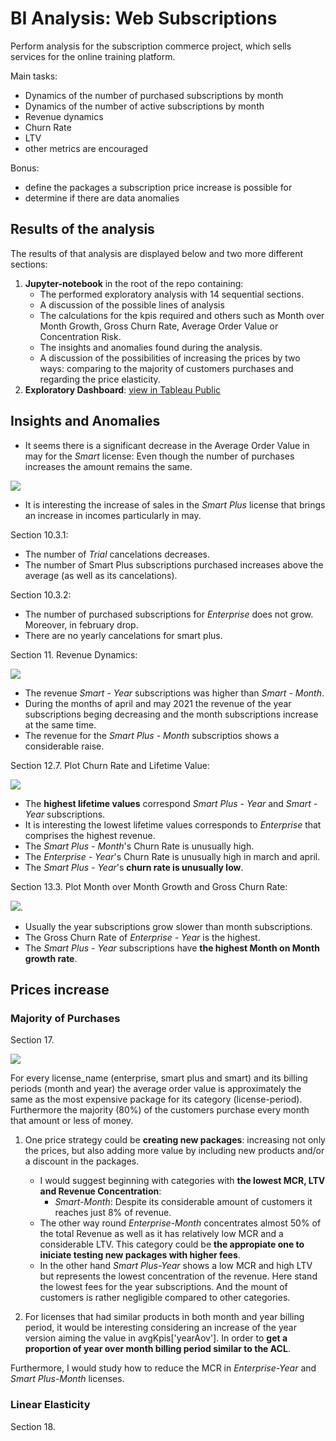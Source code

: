 # BI Analysis: Web Subscriptions
Perform analysis for the subscription commerce project, which sells services for the online training platform.

Main tasks:
* Dynamics of the number of purchased subscriptions by month
* Dynamics of the number of active subscriptions by month
* Revenue dynamics
* Churn Rate
* LTV
* other metrics are encouraged

Bonus:
* define the packages a subscription price increase is possible for
* determine if there are data anomalies

## Results of the analysis
The results of that analysis are displayed below and two more different sections:
1. __Jupyter-notebook__ in the root of the repo containing: 
    + The performed exploratory analysis with 14 sequential sections.
    + A discussion of the possible lines of analysis
    + The calculations for the kpis required and others such as Month over Month Growth, Gross Churn Rate, Average Order Value or Concentration Risk.
    + The insights and anomalies found during the analysis.
    + A discussion of the possibilities of increasing the prices by two ways: comparing to the majority of customers purchases and regarding the price elasticity.
2. __Exploratory Dashboard__: [view in Tableau Public](https://public.tableau.com/app/profile/alberto.mengual/viz/BIAnalysisWebSubscriptions/Dashboard1)

## Insights and Anomalies
* It seems there is a significant decrease in the Average Order Value in may for the _Smart_ license: Even though the number of purchases increases the amount remains the same.  

![](story/numberQuantityPurchases.png)  

* It is interesting the increase of sales in the _Smart Plus_ license that brings an increase in incomes particularly in may.

Section 10.3.1:
* The number of _Trial_ cancelations decreases.
* The number of Smart Plus subscriptions purchased increases above the average (as well as its cancelations).

Section 10.3.2:
* The number of purchased subscriptions for _Enterprise_ does not grow. Moreover, in february drop.
* There are no yearly cancelations for smart plus. 

Section 11. Revenue Dynamics:  

![](story/revenue.png)  

* The revenue _Smart - Year_ subscriptions was higher than _Smart - Month_.
* During the months of april and may 2021 the revenue of the year subscriptions beging decreasing and the month subscriptions increase at the same time.
* The revenue for the _Smart Plus - Month_ subscriptios shows a considerable raise.

Section 12.7. Plot Churn Rate and Lifetime Value:  

![](story/mcr+ltv.png)  

* The __highest lifetime values__ correspond _Smart Plus - Year_ and _Smart - Year_ subscriptions.
* It is interesting the lowest lifetime values corresponds to _Enterprise_  that comprises the highest revenue.
* The _Smart Plus - Month_'s Churn Rate is unusually high.   
* The _Enterprise - Year_'s Churn Rate is unusually high in march and april.  
* The _Smart Plus - Year_'s  __churn rate is unusually low__.   

Section 13.3. Plot Month over Month Growth and Gross Churn Rate:  

![](story/mom+gcr.png). 

* Usually the year subscriptions grow slower than month subscriptions.
* The Gross Churn Rate of _Enterprise - Year_ is the highest.
* The _Smart Plus - Year_ subscriptions have __the highest Month on Month growth rate__.

## Prices increase

### Majority of Purchases
Section 17.  

![](story/cat_class.png)

For every license_name (enterprise, smart plus and smart) and its billing periods (month and year) the average order value is approximately the same as the most expensive package for its category (license-period). Furthermore the majority (80%) of the customers purchase every month that amount or less of money.

1. One price strategy could be __creating new packages__: increasing not only the prices, but also adding more value by including new products and/or a discount in the packages.
    + I would suggest beginning with categories with __the lowest MCR, LTV and Revenue Concentration__:
        + _Smart-Month_: Despite its considerable amount of customers it reaches just 8% of revenue.
    + The other way round _Enterprise-Month_ concentrates almost 50% of the total Revenue as well as it has relatively low MCR and a considerable LTV. This category could be __the appropiate one to iniciate testing new packages with higher fees__.
    + In the other hand _Smart Plus-Year_ shows a low MCR and high LTV but represents the lowest concentration of the revenue. Here stand the lowest fees for the year subscriptions. And the mount of customers is rather negligible compared to other categories.
  
2. For licenses that had similar products in both month and year billing period, it would be interesting considering an increase of the year version aiming the value in avgKpis['yearAov']. In order to __get a proportion of year over month billing period similar to the ACL__.

Furthermore, I would study how to reduce the MCR in _Enterprise-Year_ and _Smart Plus-Month_ licenses.  

### Linear Elasticity
Section 18.





